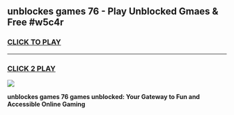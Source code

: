 
## unblockes games 76 - Play Unblocked Gmaes & Free #w5c4r
<h3>
<a href="https://premium.freeplayer.one?title=unblockes_games_76&ref=03M">CLICK TO PLAY</a></h3>
<hr>

<h3>
<a href="https://premium.freeplayer.one?title=unblockes_games_76&ref=03M">CLICK 2 PLAY</a>
  
</h3>

<a href="https://premium.freeplayer.one?title=unblockes_games_76&ref=03M"><img src="https://clearcache.store/games.png"></a>


**unblockes games 76 games unblocked: Your Gateway to Fun and Accessible Online Gaming**
